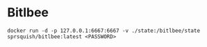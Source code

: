 Bitlbee
=======

```
docker run -d -p 127.0.0.1:6667:6667 -v ./state:/bitlbee/state sprsquish/bitlbee:latest <PASSWORD>
```

